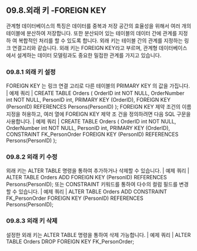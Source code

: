 
## 09.8.외래 키 -FOREIGN KEY 
관계형 데이터베이스의 특징은 데이터를 중복과 저장 공간의 효율성을 위해서 여러 개의 테이블에 분산하여 저장합니다. 또한 분산되어 있는 테이블의 데이터 간에 관계를 지정하 여 복합적인 처리를 할 수 있도록 합니다. 
외래 키는 테이블 간의 관계를 지정하는 링크 연결고리와 같습니다. 외래 키는 FOREIGN KEY라고 부르며, 관계형 데이터베이스에서 설계하는 데이터 모델링과도 중요한 밀접한 관계를 가지고 있습니다. 

### 09.8.1 외래 키 설정 
FOREIGN KEY 는 링크 연결 고리로 다른 테이블의 PRIMARY KEY 의 값을 가집니다. 
| 예제 쿼리 | 
CREATE TABLE Orders ( 
OrderID int NOT NULL, 
OrderNumber int NOT NULL, 
PersonID int, 
PRIMARY KEY (OrderID), 
FOREIGN KEY (PersonID) REFERENCES Persons(PersonID) 
); 
FOREIGN KEY 제약 조건의 이름 지정을 허용하고, 여러 열에 FOREIGN KEY 제약 조 
건을 정의하려면 다음 SQL 구문을 사용합니다. 
| 예제 쿼리 | 
CREATE TABLE Orders ( OrderID int NOT NULL, OrderNumber int NOT NULL, PersonID int, PRIMARY KEY (OrderID), CONSTRAINT FK_PersonOrder FOREIGN KEY (PersonID) REFERENCES Persons(PersonID) 
); 

### 09.8.2 외래 키 수정 
외래 키는 ALTER TABLE 명령을 통하여 추가하거나 삭제할 수 있습니다. 
| 예제 쿼리 | 
ALTER TABLE Orders ADD FOREIGN KEY (PersonID) REFERENCES Persons(PersonID); 
또는 CONSTRAINT 키워드를 통하여 다수의 컬럼 필드를 변경할 수 있습니다. 
| 예제 쿼리 | 
ALTER TABLE Orders ADD CONSTRAINT FK_PersonOrder FOREIGN KEY (PersonID) REFERENCES Persons(PersonID); 

### 09.8.3 외래 키 삭제 
설정한 외래 키는 ALTER TABLE 명령을 통하여 삭제 가능합니다. 
| 예제 쿼리 | 
ALTER TABLE Orders DROP FOREIGN KEY FK_PersonOrder; 
